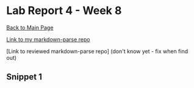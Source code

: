 # Lab Report 4 - Week 8

[Back to Main Page](https://ebayraktaroglu.github.io/cse15l-lab-reports/)


[Link to my markdown-parse repo](https://github.com/ebayraktaroglu/markdown-parse)

[Link to reviewed markdown-parse repo] (don't know yet - fix when find out)

## Snippet 1



